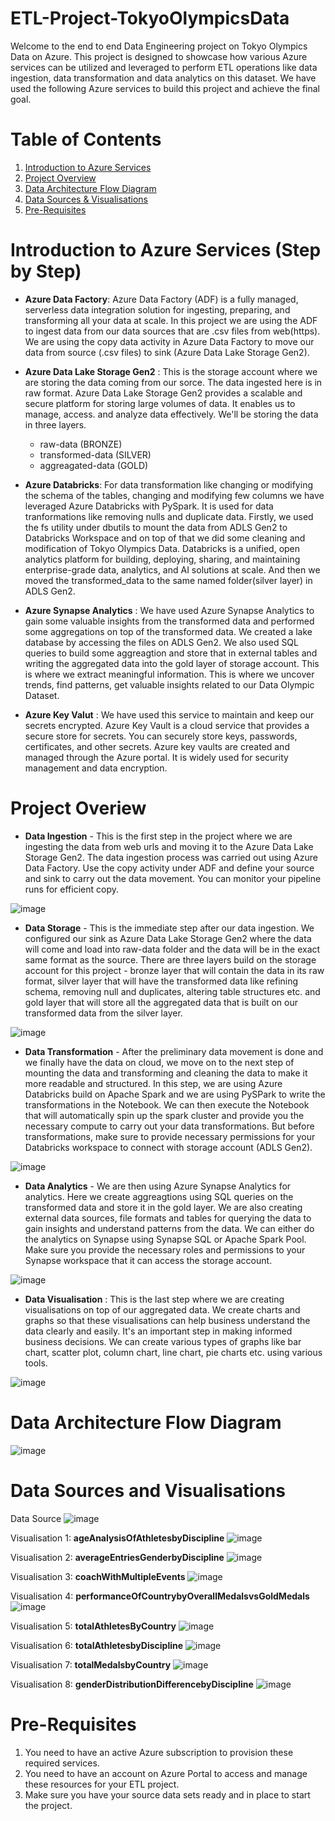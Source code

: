 # ETL-Project-TokyoOlympicsData

Welcome to the end to end Data Engineering project on Tokyo Olympics Data on Azure. This project is designed to showcase how various Azure services can be utilized and leveraged to perform ETL operations like data ingestion, data transformation and data analytics on this dataset. We have used the following Azure services to build this project and achieve the final goal.

# Table of Contents
1. [Introduction to Azure Services](https://github.com/gunjansingh21/ETL-Project-TokyoOlympicsData/blob/b96887990ae380f95ee36eb88ce4f268224d8523/README.md#introduction-to-azure-services-step-by-step)
2. [Project Overview](https://github.com/gunjansingh21/ETL-Project-TokyoOlympicsData/blob/b96887990ae380f95ee36eb88ce4f268224d8523/README.md#project-overiew) 
3. [Data Architecture Flow Diagram]([url](https://github.com/gunjansingh21/ETL-Project-TokyoOlympicsData/blob/b96887990ae380f95ee36eb88ce4f268224d8523/README.md#data-architecture-flow-diagram))
4. [Data Sources & Visualisations]([url](https://github.com/gunjansingh21/ETL-Project-TokyoOlympicsData/tree/main?tab=readme-ov-file#data-sources-and-visualisations))
5. [Pre-Requisites]([url](https://github.com/gunjansingh21/ETL-Project-TokyoOlympicsData/tree/main?tab=readme-ov-file#pre-requisites))

# Introduction to Azure Services (Step by Step)
- **Azure Data Factory**: Azure Data Factory (ADF) is a fully managed, serverless data integration solution for ingesting, preparing, and transforming all your data at scale. In this project we are using the ADF to ingest data from our data sources that are .csv files from web(https). We are using the copy data activity in Azure Data Factory to move our data from source (.csv files) to sink (Azure Data Lake Storage Gen2). 

- **Azure Data Lake Storage Gen2** : This is the storage account where we are storing the data coming from our sorce. The data ingested here is in raw format. Azure Data Lake Storage Gen2 provides a scalable and secure platform for storing large volumes of data. It enables us to manage, access. and analyze data effectively. We'll be storing the data in three layers.
   - raw-data (BRONZE)
   - transformed-data (SILVER)
   - aggreagated-data (GOLD)

- **Azure Databricks**: For data transformation like changing or modifying the schema of the tables, changing and modifying few columns we have leveraged Azure Databricks with PySpark. It is used for data tranformations like removing nulls and duplicate data. Firstly, we used the fs utility under dbutils to mount the data from ADLS Gen2 to Databricks Workspace and on top of that we did some cleaning and modification of Tokyo Olympics Data. Databricks is a unified, open analytics platform for building, deploying, sharing, and maintaining enterprise-grade data, analytics, and AI solutions at scale. And then we moved the transformed_data to the same named folder(silver layer) in ADLS Gen2.

- **Azure Synapse Analytics** : We have used Azure Synapse Analytics to gain some valuable insights from the transformed data and performed some aggregations on top of the transformed data. We created a lake database by accessing the files on ADLS Gen2. We also used SQL queries to build some aggreagtion and store that in external tables and writing the aggregated data into the gold layer of storage account. This is where we extract meaningful information. This is where we uncover trends, find patterns, get valuable insights related to our Data Olympic Dataset. 

- **Azure Key Valut** : We have used this service to maintain and keep our secrets encrypted. Azure Key Vault is a cloud service that provides a secure store for secrets. You can securely store keys, passwords, certificates, and other secrets. Azure key vaults are created and managed through the Azure portal. It is widely used for security management and data encryption. 

# Project Overiew

- **Data Ingestion** - This is the first step in the project where we are ingesting the data from web urls and moving it to the Azure Data Lake Storage Gen2. The data ingestion process was carried out using Azure Data Factory. Use the copy activity under ADF and define your source and sink to carry out the data movement. You can monitor your pipeline runs for efficient copy. 

![image](https://github.com/gunjansingh21/ETL-Project-TokyoOlympicsData/assets/29482753/87df4707-b2e9-44dc-afdb-382991cb4304)

- **Data Storage** - This is the immediate step after our data ingestion. We configured our sink as Azure Data Lake Storage Gen2 where the data will come and load into raw-data folder and the data will be in the exact same format as the source. There are three layers build on the storage account for this project - bronze layer that will contain the data in its raw format, silver layer that will have the transformed data like refining schema, removing null and duplicates, altering table structures etc. and gold layer that will store all the aggregated data that is built on our transformed data from the silver layer. 

![image](https://github.com/gunjansingh21/ETL-Project-TokyoOlympicsData/assets/29482753/d7a0b572-0b28-4a50-877b-503fb15fdfe4)

- **Data Transformation** - After the preliminary data movement is done and we finally have the data on cloud, we move on to the next step of mounting the data and transforming and cleaning the data to make it more readable and structured. In this step, we are using Azure Databricks build on Apache Spark and we are using PySPark to write the transformations in the Notebook. We can then execute the Notebook that will automatically spin up the spark cluster and provide you the necessary compute to carry out your data transformations. But before transformations, make sure to provide necessary permissions for your Databricks workspace to connect with storage account (ADLS Gen2). 

![image](https://github.com/gunjansingh21/ETL-Project-TokyoOlympicsData/assets/29482753/48bf9652-3ce3-486b-aaf5-838d2bf64232)

- **Data Analytics** - We are then using Azure Synapse Analytics for analytics. Here we create aggreagtions using SQL queries on the transformed data and store it in the gold layer. We are also creating external data sources, file formats and tables for querying the data to gain insights and understand patterns from the data. We can either do the analytics on Synapse using Synapse SQL or Apache Spark Pool. Make sure you provide the necessary roles and permissions to your Synapse workspace that it can access the storage account. 

![image](https://github.com/gunjansingh21/ETL-Project-TokyoOlympicsData/assets/29482753/e06ed0e7-1966-4e7f-9751-41a82123067f)

- **Data Visualisation** : This is the last step where we are creating visualisations on top of our aggregated data. We create charts and graphs so that these visualisations can help business understand the data clearly and easily. It's an important step in making informed business decisions. We can create various types of graphs like bar chart, scatter plot, column chart, line chart, pie charts etc. using various tools. 

![image](https://github.com/gunjansingh21/ETL-Project-TokyoOlympicsData/assets/29482753/27e09033-2f55-4445-9cc8-8a955377d2d8)

# Data Architecture Flow Diagram

![image](https://github.com/gunjansingh21/ETL-Project-TokyoOlympicsData/assets/29482753/7cf41ae1-8d3a-4303-b9c0-ec7312314a50)

# Data Sources and Visualisations

Data Source
![image](https://github.com/gunjansingh21/ETL-Project-TokyoOlympicsData/assets/29482753/254341f1-f5e1-4dce-acb5-b7103c91a0ef)

Visualisation 1: **ageAnalysisOfAthletesbyDiscipline**
![image](https://github.com/gunjansingh21/ETL-Project-TokyoOlympicsData/assets/29482753/2eabc000-3a4d-43ff-bca3-823b254f8e78)

Visualisation 2: **averageEntriesGenderbyDiscipline**
![image](https://github.com/gunjansingh21/ETL-Project-TokyoOlympicsData/assets/29482753/80e39333-21c3-4926-870d-43c40b4d6a0b)

Visualisation 3: **coachWithMultipleEvents**
![image](https://github.com/gunjansingh21/ETL-Project-TokyoOlympicsData/assets/29482753/c414c0e7-e9fa-44ba-9361-447760495255)

Visualisation 4: **performanceOfCountrybyOverallMedalsvsGoldMedals**
![image](https://github.com/gunjansingh21/ETL-Project-TokyoOlympicsData/assets/29482753/519f8398-cae5-48f7-9dbb-4ca6273fb4e9)

Visualisation 5: **totalAthletesByCountry**
![image](https://github.com/gunjansingh21/ETL-Project-TokyoOlympicsData/assets/29482753/5ab03752-b514-48d5-a737-9ec8e3c3565c)

Visualisation 6: **totalAthletesbyDiscipline**
![image](https://github.com/gunjansingh21/ETL-Project-TokyoOlympicsData/assets/29482753/8800db4d-c202-48a7-9de2-5cda6a76dea3)

Visualisation 7: **totalMedalsbyCountry**
![image](https://github.com/gunjansingh21/ETL-Project-TokyoOlympicsData/assets/29482753/4accaf0d-a189-4c6b-90a9-71f167291dba)

Visualisation 8: **genderDistributionDifferencebyDiscipline**
![image](https://github.com/gunjansingh21/ETL-Project-TokyoOlympicsData/assets/29482753/84b80ab5-1ace-4e84-a359-0c628e55eb9b)


# Pre-Requisites

1. You need to have an active Azure subscription to provision these required services.
2. You need to have an account on Azure Portal to access and manage these resources for your ETL project.
3. Make sure you have your source data sets ready and in place to start the project.







